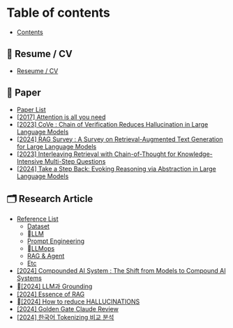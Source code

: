 # Table of contents

* [Contents](README.md)

## 🥑 Resume / CV

* [Reseume / CV](resume-cv/reseume-cv.md)

## 📄 Paper

* [Paper List](paper/paper-list.md)
* [\[2017\] Attention is all you need](paper/2017-attention-is-all-you-need.md)
* [\[2023\] CoVe : Chain of Verification Reduces Hallucination in Large Language Models](paper/2023-cove-chain-of-verification-reduces-hallucination-in-large-language-models.md)
* [\[2024\] RAG Survey : A Survey on Retrieval-Augmented Text Generation for Large Language Models](paper/2024-rag-survey-a-survey-on-retrieval-augmented-text-generation-for-large-language-models.md)
* [\[2023\] Interleaving Retrieval with Chain-of-Thought for Knowledge-Intensive Multi-Step Questions](paper/2023-interleaving-retrieval-with-chain-of-thought-for-knowledge-intensive-multi-step-questions.md)
* [\[2024\] Take a Step Back: Evoking Reasoning via Abstraction in Large Language Models](paper/2024-take-a-step-back-evoking-reasoning-via-abstraction-in-large-language-models.md)

## 🗂️ Research Article

* [Reference List](research-article/reference-list/README.md)
  * [Dataset](research-article/reference-list/dataset.md)
  * [LLM](research-article/reference-list/llm.md)
  * [Prompt Engineering](research-article/reference-list/prompt-engineering.md)
  * [LLMops](research-article/reference-list/llmops.md)
  * [RAG & Agent](research-article/reference-list/rag-and-agent.md)
  * [Etc](research-article/reference-list/etc.md)
* [\[2024\] Compounded AI System : The Shift from Models to Compound AI Systems](research-article/2024-compounded-ai-system-the-shift-from-models-to-compound-ai-systems.md)
* [\[2024\] LLM과 Grounding](research-article/2024-llm-grounding.md)
* [\[2024\] Essence of RAG](research-article/2024-essence-of-rag.md)
* [\[2024\] How to reduce HALLUCINATIONS](research-article/2024-how-to-reduce-hallucinations.md)
* [\[2024\] Golden Gate Claude Review](research-article/2024-golden-gate-claude-review.md)
* [\[2024\] 한국어 Tokenizing 비교 분석](research-article/2024-tokenizing.md)
